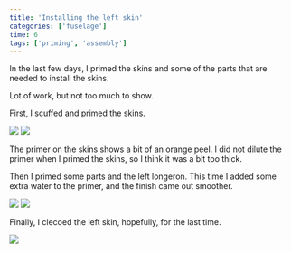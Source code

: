 ```yaml
---
title: 'Installing the left skin'
categories: ['fuselage']
time: 6
tags: ['priming', 'assembly']
---
```


In the last few days, I primed the skins and some of the parts that are needed to install the skins.

<!-- more -->

Lot of work, but not too much to show.

First, I scuffed and primed the skins.

![](0-skins-scuffed.jpeg)
![](1-skins-primed.jpeg)

The primer on the skins shows a bit of an orange peel. I did not dilute the primer when I primed the skins, so I think it was a bit too thick.

Then I primed some parts and the left longeron. This time I added some extra water to the primer, and the finish came out smoother.

![](2-parts-are-primed.jpeg)
![](3-left-longeron-primed.jpeg)

Finally, I clecoed the left skin, hopefully, for the last time.

![](4-skin-clecoed.jpeg)